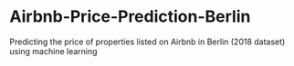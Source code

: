 # Airbnb-Price-Prediction-Berlin
Predicting the price of properties listed on Airbnb in Berlin (2018 dataset) using machine learning
